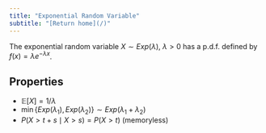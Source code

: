 ```yaml
---
title: "Exponential Random Variable"
subtitle: "[Return home](/)"
---
```


The exponential random variable $X\sim Exp(\lambda)$, $\lambda > 0$
has a p.d.f. defined by $f(x) = \lambda e^{-\lambda x}$.

## Properties

- $\mathbb{E}[X] = 1/\lambda$
- $\min\{Exp(\lambda_1), Exp(\lambda_2)\} \sim Exp(\lambda_1 + \lambda_2)$
- $P(X > t + s \mid X > s) = P(X > t)$ (memoryless)
